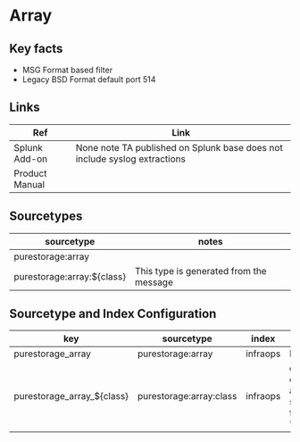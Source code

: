 # Array

## Key facts

* MSG Format based filter
* Legacy BSD Format default port 514

## Links

| Ref            | Link                                                                                                    |
|----------------|---------------------------------------------------------------------------------------------------------|
| Splunk Add-on  | None  note TA published on Splunk base does not include syslog extractions                                                                |
| Product Manual |  |

## Sourcetypes

| sourcetype     | notes                                                                                                   |
|----------------|---------------------------------------------------------------------------------------------------------|
| purestorage:array     |   |
| purestorage:array:${class} | This type is generated from the message |

## Sourcetype and Index Configuration

| key            | sourcetype     | index          | notes          |
|----------------|----------------|----------------|----------------|
| purestorage_array    | purestorage:array    | infraops          | None     |
| purestorage_array_${class}    | purestorage:array:class    | infraops          | class is extracted as the string following "purity."     |

